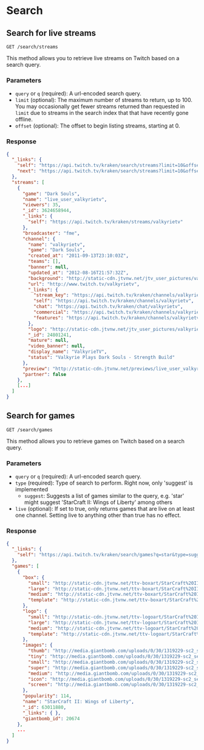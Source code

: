 # Search

## Search for live streams

`GET /search/streams`

This method allows you to retrieve live streams on Twitch based on a search query.

### Parameters

- `query` or `q` (required): A url-encoded search query.
- `limit` (optional): The maximum number of streams to return, up to 100. You may occasionally get fewer streams returned than requested in `limit` due to streams in the search index that that have recently gone offline.
- `offset` (optional): The offset to begin listing streams, starting at 0.

### Response

```json
{
  "_links": {
    "self": "https://api.twitch.tv/kraken/search/streams?limit=10&offset=0&q=starcraft",
    "next": "https://api.twitch.tv/kraken/search/streams?limit=10&offset=10&q=starcraft"
  },
  "streams": [
    {
      "game": "Dark Souls",
      "name": "live_user_valkyrietv",
      "viewers": 35,
      "_id": 3624658944,
      "_links": {
        "self": "https://api.twitch.tv/kraken/streams/valkyrietv"
      },
      "broadcaster": "fme",
      "channel": {
        "name": "valkyrietv",
        "game": "Dark Souls",
        "created_at": "2011-09-13T23:10:03Z",
        "teams": [],
        "banner": null,
        "updated_at": "2012-08-16T21:57:32Z",
        "background": "http://static-cdn.jtvnw.net/jtv_user_pictures/valkyrietv-channel_background_image-5231affde0537afe.jpeg",
        "url": "http://www.twitch.tv/valkyrietv",
        "_links": {
          "stream_key": "https://api.twitch.tv/kraken/channels/valkyrietv/stream_key",
          "self": "https://api.twitch.tv/kraken/channels/valkyrietv",
          "chat": "https://api.twitch.tv/kraken/chat/valkyrietv",
          "commercial": "https://api.twitch.tv/kraken/channels/valkyrietv/commercial",
          "features": "https://api.twitch.tv/kraken/channels/valkyrietv/features"
        },
        "logo": "http://static-cdn.jtvnw.net/jtv_user_pictures/valkyrietv-profile_image-e0a179c8b4651ba9-300x300.jpeg",
        "_id": 24801241,
        "mature": null,
        "video_banner": null,
        "display_name": "ValkyrieTV",
        "status": "Valkyrie Plays Dark Souls - Strength Build"
      },
      "preview": "http://static-cdn.jtvnw.net/previews/live_user_valkyrietv-630x473.jpg",
      "partner": false
    },
    [...]
  ]
}
```

## Search for games <a id="games"/>

`GET /search/games`

This method allows you to retrieve games on Twitch based on a search query.

### Parameters

- `query` or `q` (required): A url-encoded search query.
- `type` (required): Type of search to perform. Right now, only 'suggest' is implemented
  - `suggest`: Suggests a list of games similar to the query, e.g. 'star' might suggest 'StarCraft II: Wings of Liberty' among others
- `live` (optional): If set to true, only returns games that are live on at least one channel. Setting live to anything other than true has no effect. 

### Response

```json
{
  "_links": {
    "self": "https://api.twitch.tv/kraken/search/games?q=star&type=suggest",
  },
  "games": [
    {
      "box": {
        "small": "http://static-cdn.jtvnw.net/ttv-boxart/StarCraft%20II%3A%20Wings%20of%20Liberty.jpg?w=52&h=72&fit=scale",
        "large": "http://static-cdn.jtvnw.net/ttv-boxart/StarCraft%20II%3A%20Wings%20of%20Liberty.jpg?w=272&h=380&fit=scale",
        "medium": "http://static-cdn.jtvnw.net/ttv-boxart/StarCraft%20II%3A%20Wings%20of%20Liberty.jpg?w=136&h=190&fit=scale",
        "template": "http://static-cdn.jtvnw.net/ttv-boxart/StarCraft%20II%3A%20Wings%20of%20Liberty.jpg?w={width}&h={height}&fit=scale"
      },
      "logo": {
        "small": "http://static-cdn.jtvnw.net/ttv-logoart/StarCraft%20II%3A%20Wings%20of%20Liberty.jpg?w=60&h=36&fit=scale",
        "large": "http://static-cdn.jtvnw.net/ttv-logoart/StarCraft%20II%3A%20Wings%20of%20Liberty.jpg?w=240&h=144&fit=scale",
        "medium": "http://static-cdn.jtvnw.net/ttv-logoart/StarCraft%20II%3A%20Wings%20of%20Liberty.jpg?w=120&h=72&fit=scale",
        "template": "http://static-cdn.jtvnw.net/ttv-logoart/StarCraft%20II%3A%20Wings%20of%20Liberty.jpg?w={width}&h={height}&fit=scale"
      },
      "images": {
        "thumb": "http://media.giantbomb.com/uploads/0/30/1319229-sc2_se_2d_rgb_web_na_thumb.jpg",
        "tiny": "http://media.giantbomb.com/uploads/0/30/1319229-sc2_se_2d_rgb_web_na_tiny.jpg",
        "small": "http://media.giantbomb.com/uploads/0/30/1319229-sc2_se_2d_rgb_web_na_small.jpg",
        "super": "http://media.giantbomb.com/uploads/0/30/1319229-sc2_se_2d_rgb_web_na_super.jpg",
        "medium": "http://media.giantbomb.com/uploads/0/30/1319229-sc2_se_2d_rgb_web_na_small.jpg",
        "icon": "http://media.giantbomb.com/uploads/0/30/1319229-sc2_se_2d_rgb_web_na_icon.jpg",
        "screen": "http://media.giantbomb.com/uploads/0/30/1319229-sc2_se_2d_rgb_web_na_screen.jpg"
      },
      "popularity": 114,
      "name": "StarCraft II: Wings of Liberty",
      "_id": 63011880,
      "_links": { },
      "giantbomb_id": 20674          
    },
    ...
  ]
}
```

